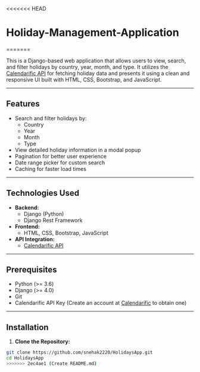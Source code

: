 <<<<<<< HEAD
# Holiday-Management-Application
=======

This is a Django-based web application that allows users to view, search, and filter holidays by country, year, month, and type. It utilizes the [Calendarific API](https://calendarific.com/) for fetching holiday data and presents it using a clean and responsive UI built with HTML, CSS, Bootstrap, and JavaScript.

---

## Features
- Search and filter holidays by:
  - Country
  - Year
  - Month
  - Type
- View detailed holiday information in a modal popup
- Pagination for better user experience
- Date range picker for custom search
- Caching for faster load times

---

## Technologies Used
- **Backend:**
  - Django (Python)
  - Django Rest Framework
- **Frontend:**
  - HTML, CSS, Bootstrap, JavaScript
- **API Integration:**
  - [Calendarific API](https://calendarific.com/)

---

## Prerequisites
- Python (>= 3.6)
- Django (>= 4.0)
- Git
- Calendarific API Key (Create an account at [Calendarific](https://calendarific.com/) to obtain one)

---

## Installation

1. **Clone the Repository:**
```sh
git clone https://github.com/snehak2220/HolidaysApp.git
cd HolidaysApp
>>>>>>> 2ec4ae1 (Create README.md)

